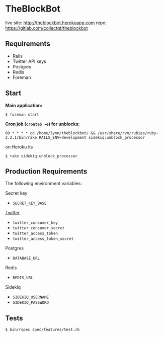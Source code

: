 # TheBlockBot

live site: <http://theblockbot.herokuapp.com>
repo: <https://gitlab.com/collectqt/theblockbot>

## Requirements

 * Rails
 * Twitter API keys
 * Postgres
 * Redis
 * Foreman

## Start

**Main application:**

`$ foreman start`

**Cron job (`crontab -e`) for unblocks:**

`00 * * * * cd /home/lynn/theblockbot/ && /usr/share/rvm/rubies/ruby-2.2.1/bin/rake RAILS_ENV=development sidekiq:unblock_processor`

on Heroku its

`$ rake sidekiq:unblock_processor`

## Production Requirements

The following environment variables:

Secret key
* `SECRET_KEY_BASE`

[Twitter](https://apps.twitter.com/)
 * `twitter_consumer_key`
 * `twitter_consumer_secret`
 * `twitter_access_token`
 * `twitter_access_token_secret`

Postgres
 * `DATABASE_URL`

Redis
 * `REDIS_URL`

Sidekiq
 * `SIDEKIQ_USERNAME`
 * `SIDEKIQ_PASSWORD`

## Tests

    $ bin/rspec spec/features/test.rb
